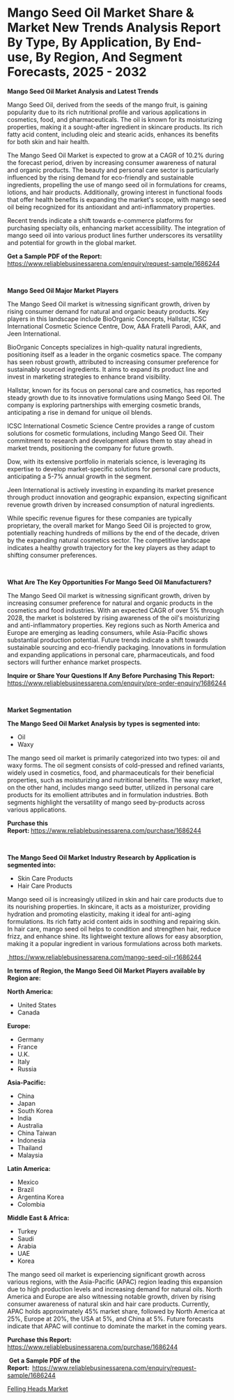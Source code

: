 <p><h1>Mango Seed Oil Market Share & Market New Trends Analysis Report By Type, By Application, By End-use, By Region, And Segment Forecasts, 2025 - 2032</h1></p><p><strong>Mango Seed Oil Market Analysis and Latest Trends</strong></p>
<p><p>Mango Seed Oil, derived from the seeds of the mango fruit, is gaining popularity due to its rich nutritional profile and various applications in cosmetics, food, and pharmaceuticals. The oil is known for its moisturizing properties, making it a sought-after ingredient in skincare products. Its rich fatty acid content, including oleic and stearic acids, enhances its benefits for both skin and hair health.</p><p>The Mango Seed Oil Market is expected to grow at a CAGR of 10.2% during the forecast period, driven by increasing consumer awareness of natural and organic products. The beauty and personal care sector is particularly influenced by the rising demand for eco-friendly and sustainable ingredients, propelling the use of mango seed oil in formulations for creams, lotions, and hair products. Additionally, growing interest in functional foods that offer health benefits is expanding the market's scope, with mango seed oil being recognized for its antioxidant and anti-inflammatory properties.</p><p>Recent trends indicate a shift towards e-commerce platforms for purchasing specialty oils, enhancing market accessibility. The integration of mango seed oil into various product lines further underscores its versatility and potential for growth in the global market.</p></p>
<p><strong>Get a Sample PDF of the Report:&nbsp;</strong> <a href="https://www.reliablebusinessarena.com/enquiry/request-sample/1686244?utm_campaign=3533&utm_medium=2&utm_source=Github&utm_content=ia&utm_term=24032025&utm_id=mango-seed-oil">https://www.reliablebusinessarena.com/enquiry/request-sample/1686244</a></p>
<p>&nbsp;</p>
<p><strong>Mango Seed Oil Major Market Players</strong></p>
<p><p>The Mango Seed Oil market is witnessing significant growth, driven by rising consumer demand for natural and organic beauty products. Key players in this landscape include BioOrganic Concepts, Hallstar, ICSC International Cosmetic Science Centre, Dow, A&A Fratelli Parodi, AAK, and Jeen International.</p><p>BioOrganic Concepts specializes in high-quality natural ingredients, positioning itself as a leader in the organic cosmetics space. The company has seen robust growth, attributed to increasing consumer preference for sustainably sourced ingredients. It aims to expand its product line and invest in marketing strategies to enhance brand visibility.</p><p>Hallstar, known for its focus on personal care and cosmetics, has reported steady growth due to its innovative formulations using Mango Seed Oil. The company is exploring partnerships with emerging cosmetic brands, anticipating a rise in demand for unique oil blends.</p><p>ICSC International Cosmetic Science Centre provides a range of custom solutions for cosmetic formulations, including Mango Seed Oil. Their commitment to research and development allows them to stay ahead in market trends, positioning the company for future growth.</p><p>Dow, with its extensive portfolio in materials science, is leveraging its expertise to develop market-specific solutions for personal care products, anticipating a 5-7% annual growth in the segment. </p><p>Jeen International is actively investing in expanding its market presence through product innovation and geographic expansion, expecting significant revenue growth driven by increased consumption of natural ingredients.</p><p>While specific revenue figures for these companies are typically proprietary, the overall market for Mango Seed Oil is projected to grow, potentially reaching hundreds of millions by the end of the decade, driven by the expanding natural cosmetics sector. The competitive landscape indicates a healthy growth trajectory for the key players as they adapt to shifting consumer preferences.</p></p>
<p>&nbsp;</p>
<p><strong>What Are The Key Opportunities For Mango Seed Oil Manufacturers?</strong></p>
<p><p>The Mango Seed Oil market is witnessing significant growth, driven by increasing consumer preference for natural and organic products in the cosmetics and food industries. With an expected CAGR of over 5% through 2028, the market is bolstered by rising awareness of the oil's moisturizing and anti-inflammatory properties. Key regions such as North America and Europe are emerging as leading consumers, while Asia-Pacific shows substantial production potential. Future trends indicate a shift towards sustainable sourcing and eco-friendly packaging. Innovations in formulation and expanding applications in personal care, pharmaceuticals, and food sectors will further enhance market prospects.</p></p>
<p><strong>Inquire or Share Your Questions If Any Before Purchasing This Report:</strong> <a href="https://www.reliablebusinessarena.com/enquiry/pre-order-enquiry/1686244?utm_campaign=3533&utm_medium=2&utm_source=Github&utm_content=ia&utm_term=24032025&utm_id=mango-seed-oil">https://www.reliablebusinessarena.com/enquiry/pre-order-enquiry/1686244</a></p>
<p>&nbsp;</p>
<p><strong>Market Segmentation</strong></p>
<p><strong>The Mango Seed Oil Market Analysis by types is segmented into:</strong></p>
<p><ul><li>Oil</li><li>Waxy</li></ul></p>
<p><p>The mango seed oil market is primarily categorized into two types: oil and waxy forms. The oil segment consists of cold-pressed and refined variants, widely used in cosmetics, food, and pharmaceuticals for their beneficial properties, such as moisturizing and nutritional benefits. The waxy market, on the other hand, includes mango seed butter, utilized in personal care products for its emollient attributes and in formulation industries. Both segments highlight the versatility of mango seed by-products across various applications.</p></p>
<p><strong>Purchase this Report:&nbsp;</strong><a href="https://www.reliablebusinessarena.com/purchase/1686244?utm_campaign=3533&utm_medium=2&utm_source=Github&utm_content=ia&utm_term=24032025&utm_id=mango-seed-oil">https://www.reliablebusinessarena.com/purchase/1686244</a></p>
<p>&nbsp;</p>
<p><strong>The Mango Seed Oil Market Industry Research by Application is segmented into:</strong></p>
<p><ul><li>Skin Care Products</li><li>Hair Care Products</li></ul></p>
<p><p>Mango seed oil is increasingly utilized in skin and hair care products due to its nourishing properties. In skincare, it acts as a moisturizer, providing hydration and promoting elasticity, making it ideal for anti-aging formulations. Its rich fatty acid content aids in soothing and repairing skin. In hair care, mango seed oil helps to condition and strengthen hair, reduce frizz, and enhance shine. Its lightweight texture allows for easy absorption, making it a popular ingredient in various formulations across both markets.</p></p>
<p><a href="https://www.reliablebusinessarena.com/mango-seed-oil-r1686244?utm_campaign=3533&utm_medium=2&utm_source=Github&utm_content=ia&utm_term=24032025&utm_id=mango-seed-oil">&nbsp;https://www.reliablebusinessarena.com/mango-seed-oil-r1686244</a></p>
<p><strong>In terms of Region, the Mango Seed Oil Market Players available by Region are:</strong></p>
<p>
    <p> <strong> North America: </strong>
        <ul>
            <li>United States</li>
            <li>Canada</li>
        </ul>
        </p> 
    <p> <strong> Europe: </strong>
        <ul>
            <li>Germany</li>
            <li>France</li>
            <li>U.K.</li>
            <li>Italy</li>
            <li>Russia</li>
        </ul>
        </p> 
    <p> <strong> Asia-Pacific: </strong>
        <ul>
            <li>China</li>
            <li>Japan</li>
            <li>South Korea</li>
            <li>India</li>
            <li>Australia</li>
            <li>China Taiwan</li>
            <li>Indonesia</li>
            <li>Thailand</li>
            <li>Malaysia</li>
        </ul>
        </p> 
    <p> <strong> Latin America: </strong>
        <ul>
            <li>Mexico</li>
            <li>Brazil</li>
            <li>Argentina Korea</li>
            <li>Colombia</li>
        </ul>
        </p> 
    <p> <strong> Middle East & Africa: </strong>
        <ul>
            <li>Turkey</li>
            <li>Saudi</li>
            <li>Arabia</li>
            <li>UAE</li>
            <li>Korea</li>
        </ul>
    </p>
    </p>
<p><p>The mango seed oil market is experiencing significant growth across various regions, with the Asia-Pacific (APAC) region leading this expansion due to high production levels and increasing demand for natural oils. North America and Europe are also witnessing notable growth, driven by rising consumer awareness of natural skin and hair care products. Currently, APAC holds approximately 45% market share, followed by North America at 25%, Europe at 20%, the USA at 5%, and China at 5%. Future forecasts indicate that APAC will continue to dominate the market in the coming years.</p></p>
<p><strong>Purchase this Report: </strong><a href="https://www.reliablebusinessarena.com/purchase/1686244?utm_campaign=3533&utm_medium=2&utm_source=Github&utm_content=ia&utm_term=24032025&utm_id=mango-seed-oil">https://www.reliablebusinessarena.com/purchase/1686244</a></p>
<p>&nbsp;<strong>Get a Sample PDF of the Report:&nbsp;&nbsp;</strong><a href="https://www.reliablebusinessarena.com/enquiry/request-sample/1686244?utm_campaign=3533&utm_medium=2&utm_source=Github&utm_content=ia&utm_term=24032025&utm_id=mango-seed-oil">https://www.reliablebusinessarena.com/enquiry/request-sample/1686244</a></p>
<p><strong></strong></p>
<p><p><a href="https://github.com/kabotcaddoub/Market-Research-Report-List-1/blob/main/felling-heads-market.md?utm_campaign=3533&utm_medium=2&utm_source=Github&utm_content=ia&utm_term=24032025&utm_id=mango-seed-oil">Felling Heads Market</a></p></p>